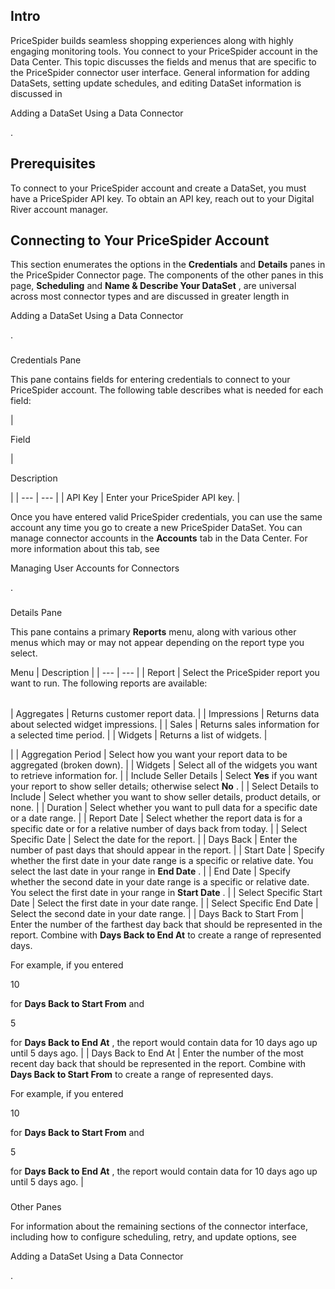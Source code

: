 

Intro
-------

PriceSpider builds seamless shopping experiences along with highly engaging monitoring tools. You connect to your PriceSpider account in the Data Center. This topic discusses the fields and menus that are specific to the PriceSpider connector user interface. General information for adding DataSets, setting update schedules, and editing DataSet information is discussed in

Adding a DataSet Using a Data Connector

.


 Prerequisites
---------------

To connect to your PriceSpider account and create a DataSet, you must have a PriceSpider API key. To obtain an API key, reach out to your Digital River account manager.


 Connecting to Your PriceSpider Account
----------------------------------------


 This section enumerates the options in the
 **Credentials**
 and
 **Details**
 panes in the PriceSpider Connector page. The components of the other panes in this page,
 **Scheduling**
 and
 **Name & Describe Your DataSet**
 , are universal across most connector types and are discussed in greater length in

Adding a DataSet Using a Data Connector

.


###

Credentials Pane


 This pane contains fields for entering credentials to connect to your PriceSpider account. The following table describes what is needed for each field:


|

Field

|

Description

|
| --- | --- |
|
 API Key
  |
 Enter your PriceSpider API key.
  |


 Once you have entered valid PriceSpider credentials, you can use the same account any time you go to create a new PriceSpider DataSet. You can manage connector accounts in the
 **Accounts**
 tab in the Data Center. For more information about this tab, see

Managing User Accounts for Connectors

.


###
 Details Pane

This pane contains a primary
 **Reports**
 menu, along with various other menus which may or may not appear depending on the report type you select.


 Menu
  |
 Description
  |
| --- | --- |
|
 Report
  |
 Select the PriceSpider report you want to run. The following reports are available:


|  |  |
| --- | --- |
|
 Aggregates
  |
 Returns customer report data.
  |
|
 Impressions
  |
 Returns data about selected widget impressions.
  |
|
 Sales
  |
 Returns sales information for a selected time period.
  |
|
 Widgets
  |
 Returns a list of widgets.
  |

|
|
 Aggregation Period
  |
 Select how you want your report data to be aggregated (broken down).
  |
|
 Widgets
  |
 Select all of the widgets you want to retrieve information for.
  |
|
 Include Seller Details
  |
 Select
 **Yes**
 if you want your report to show seller details; otherwise select
 **No**
 .
  |
|
 Select Details to Include
  |
 Select whether you want to show seller details, product details, or none.
  |
|
 Duration
  |
 Select whether you want to pull data for a specific date or a date range.
  |
|
 Report Date
  |
 Select whether the report data is for a specific date or for a relative number of days back from today.
  |
|
 Select Specific Date
  |
 Select the date for the report.
  |
|
 Days Back
  |
 Enter the number of past days that should appear in the report.
  |
|
 Start Date
  |
 Specify whether the first date in your date range is a specific or relative date. You select the last date in your range in
 **End Date**
 .
  |
|
 End Date
  |
 Specify whether the second date in your date range is a specific or relative date. You select the first date in your range in
 **Start Date**
 .
  |
|
 Select Specific Start Date
  |
 Select the first date in your date range.
  |
|
 Select Specific End Date
  |
 Select the second date in your date range.
  |
|
 Days Back to Start From
  |
 Enter the number of the farthest day back that should be represented in the report. Combine with
 **Days Back to End At**
 to create a range of represented days.


 For example, if you entered

10

for
 **Days Back to Start From**
 and

5

for
 **Days Back to End At**
 , the report would contain data for 10 days ago up until 5 days ago.
  |
|
 Days Back to End At
  |
 Enter the number of the most recent day back that should be represented in the report. Combine with
 **Days Back to Start From**
 to create a range of represented days.


 For example, if you entered

10

for
 **Days Back to Start From**
 and

5

for
 **Days Back to End At**
 , the report would contain data for 10 days ago up until 5 days ago.
  |


###
 Other Panes

For information about the remaining sections of the connector interface, including how to configure scheduling, retry, and update options, see

Adding a DataSet Using a Data Connector

.

